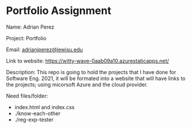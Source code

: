 # Portfolio Assignment

Name: Adrian Perez

Project: Portfolio

Email: adrianjperez@lewisu.edu

Link to website: https://witty-wave-0aab09a10.azurestaticapps.net/

Description: This repo is going to hold the projects that I have done for Software Eng. 2021, 
it will be formated into a website that will have links to the projects; using micorsoft Azure and the cloud provider.

Need files/folder:
* index.html and index.css
* ./know-each-other
* ./reg-exp-tester


